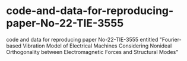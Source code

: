 # code-and-data-for-reproducing-paper-No-22-TIE-3555
code and data for reproducing paper No-22-TIE-3555 entitled "Fourier-based Vibration Model of Electrical Machines Considering Nonideal Orthogonality between Electromagnetic Forces and Structural Modes"


